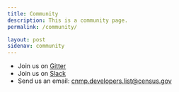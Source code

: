 ```yaml
---
title: Community
description: This is a community page.
permalink: /community/

layout: post
sidenav: community
---
```


* Join us on [Gitter](https://gitter.im/uscensusbureau/citysdk)
* Join us on [Slack](https://join.slack.com/t/uscensusbureau/shared_invite/enQtMjQ3NzUyNTM3NDU3LTZmNGI1MmQzY2Y2ZTU1ODJhNDQwMmY2YmZiNmFkNzg4YmJkYmQzZjQyNDhkNDYxN2JhYjkxZDEwMGI2OGU5NzQ)
* Send us an email: [cnmp.developers.list@census.gov](mailto:cnmp.developers.list@census.gov)